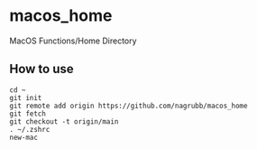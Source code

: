 # macos_home
MacOS Functions/Home Directory

## How to use
```
cd ~
git init
git remote add origin https://github.com/nagrubb/macos_home
git fetch
git checkout -t origin/main
. ~/.zshrc
new-mac
```
